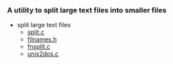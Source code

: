 ### A utility to split large text files into smaller files
* split large text files
  * [split.c]()
  * [filnames.h]()
  * [fnsplit.c]()
  * [unix2dos.c]()
